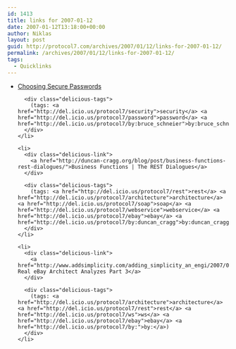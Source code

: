 ```yaml
---
id: 1413
title: links for 2007-01-12
date: 2007-01-12T13:18:00+00:00
author: Niklas
layout: post
guid: http://protocol7.com/archives/2007/01/12/links-for-2007-01-12/
permalink: /archives/2007/01/12/links-for-2007-01-12/
tags:
  - Quicklinks
---
```

<div class='microid-c5e02a6ece58e7b34230f3ffa81d6e5a3ebfc611'>
  <ul class="delicious">
    <li>
      <div class="delicious-link">
        <a href="http://www.schneier.com/blog/archives/2007/01/choosing_secure.html">Choosing Secure Passwords</a>
      </div>
      
      <div class="delicious-tags">
        (tags: <a href="http://del.icio.us/protocol7/security">security</a> <a href="http://del.icio.us/protocol7/password">password</a> <a href="http://del.icio.us/protocol7/by:bruce_schneier">by:bruce_schneier</a>)
      </div>
    </li>
    
    <li>
      <div class="delicious-link">
        <a href="http://duncan-cragg.org/blog/post/business-functions-rest-dialogues/">Business Functions | The REST Dialogues</a>
      </div>
      
      <div class="delicious-tags">
        (tags: <a href="http://del.icio.us/protocol7/rest">rest</a> <a href="http://del.icio.us/protocol7/architecture">architecture</a> <a href="http://del.icio.us/protocol7/soap">soap</a> <a href="http://del.icio.us/protocol7/webservice">webservice</a> <a href="http://del.icio.us/protocol7/ebay">ebay</a> <a href="http://del.icio.us/protocol7/by:duncan_cragg">by:duncan_cragg</a>)
      </div>
    </li>
    
    <li>
      <div class="delicious-link">
        <a href="http://www.addsimplicity.com/adding_simplicity_an_engi/2007/01/a_real_ebay_arc.html">A Real eBay Architect Analyzes Part 3</a>
      </div>
      
      <div class="delicious-tags">
        (tags: <a href="http://del.icio.us/protocol7/architecture">architecture</a> <a href="http://del.icio.us/protocol7/rest">rest</a> <a href="http://del.icio.us/protocol7/ws">ws</a> <a href="http://del.icio.us/protocol7/ebay">ebay</a> <a href="http://del.icio.us/protocol7/by:">by:</a>)
      </div>
    </li>
  </ul>
</div>